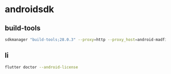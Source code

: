 # androidsdk

## build-tools

``` bash
sdkmanager "build-tools;28.0.3" --proxy=http --proxy_host=android-madfirror.bugly.qq.com --proxy_port=8080 
```

## li

``` bash
flutter doctor --android-license
```